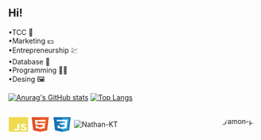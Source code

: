 ## Hi!

•TCC 🔨<br>
•Marketing 💵<br>
•Entrepreneurship 💹<br>
•Database 🎲<br>
•Programming 👩‍💻<br>
•Desing 🖼<br>

[![Anurag's GitHub stats](https://github-readme-stats.vercel.app/api?username=N4thannm&theme=tokyonight&show_icons=true)](https://github.com/anuraghazra/github-readme-stats)
[![Top Langs](https://github-readme-stats.vercel.app/api/top-langs/?username=N4thannm&theme=tokyonight&layout=compact)](https://github.com/anuraghazra/github-readme-stats)

<div style="display: inline_block"><br>
  <img align="center" alt="Nathann-Js" height="30" width="40" src="https://raw.githubusercontent.com/devicons/devicon/master/icons/javascript/javascript-plain.svg">
  <img align="center" alt="Nathan-HTML" height="30" width="40" src="https://raw.githubusercontent.com/devicons/devicon/master/icons/html5/html5-original.svg">
  <img align="center" alt="Nathan-CSS" height="30" width="40" src="https://raw.githubusercontent.com/devicons/devicon/master/icons/css3/css3-original.svg">
   <img align="center" alt="Nathan-KT" height="30" width="40" src="https://cdn.jsdelivr.net/gh/devicons/devicon/icons/kotlin/kotlin-original.svg">
  <img align="right" alt="ramon-pic" height="150" style="border-radius:50px;" src="https://www.rioverdeagora.com.br/uploads/noticias/28186ea6dea04e89bf27a7fb7151a39f_1643753457.jpg">
</div>
  
  ##
 
